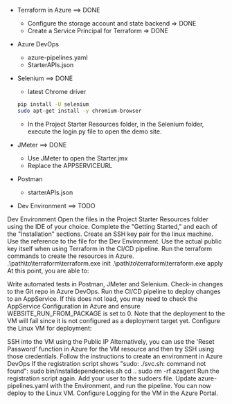 - Terraform in Azure ==> DONE
  - Configure the storage account and state backend => DONE
  - Create a Service Principal for Terraform => DONE

- Azure DevOps
  - azure-pipelines.yaml
  - StarterAPIs.json

- Selenium ==> DONE
  - latest Chrome driver

  ```bash
  pip install -U selenium
  sudo apt-get install -y chromium-browser
  ```
  - In the Project Starter Resources folder, in the Selenium folder, execute the login.py file to open the demo site.

- JMeter ==> DONE
  - Use JMeter to open the Starter.jmx
  - Replace the APPSERVICEURL
- Postman
  - starterAPIs.json

- Dev Environment ==> TODO

Dev Environment
Open the files in the Project Starter Resources folder using the IDE of your choice.
Complete the "Getting Started,” and each of the "Installation" sections.
Create an SSH key pair for the linux machine. Use the reference to the file for the Dev Environment. Use the actual public key itself when using Terraform in the CI/CD pipeline.
Run the terraform commands to create the resources in Azure.
.\path\to\terraform\terraform.exe init
.\path\to\terraform\terraform.exe apply
At this point, you are able to:

Write automated tests in Postman, JMeter and Selenium.
Check-in changes to the Git repo in Azure DevOps.
Run the CI/CD pipeline to deploy changes to an AppService. If this does not load, you may need to check the AppService Configuration in Azure and ensure WEBSITE_RUN_FROM_PACKAGE is set to 0.
Note that the deployment to the VM will fail since it is not configured as a deployment target yet.
Configure the Linux VM for deployment:

SSH into the VM using the Public IP
Alternatively, you can use the 'Reset Password' function in Azure for the VM resource and then try SSH using those credentials.
Follow the instructions to create an environment in Azure DevOps
If the registration script shows "sudo: ./svc.sh: command not found":
sudo bin/installdependencies.sh
cd ..
sudo rm -rf azagent
Run the registration script again.
Add your user to the sudoers file.
Update azure-pipelines.yaml with the Environment, and run the pipeline. You can now deploy to the Linux VM.
Configure Logging for the VM in the Azure Portal.